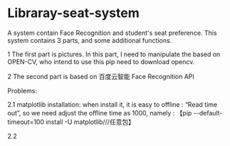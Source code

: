 # Libraray-seat-system
A system contain Face Recognition and student's seat preference.
This system contains 3 parts, and some additional functions.

1  The first part is pictures. In this part, I need to manipulate the  based on OPEN-CV, who intend to use this pip need to download opencv.

2  The second part is based on 百度云智能 Face Recognition API 
   
   Problems:

2.1  matplotlib installation: when install it, it is easy to offline : “Read time out”, so we need adjust the offline time as 1000,
     namely : 【pip --default-timeout=100 install -U matplotlib///任意包】

2.2  

